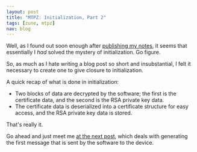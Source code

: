 ```yaml
---
layout: post
title: "MTPZ: Initialization, Part 2"
tags: [zune, mtpz]
nav: blog
---
```


Well, as I found out soon enough after [publishing my notes](http://kbhomes.github.com/2011/05/29/mtpz-notes-so-far.html),
it seems that essentially I _had_ solved the mystery of initialization. Go figure.

So, as much as I hate writing a blog post so short and insubstantial, I felt it necessary to create one to give closure to initialization.

A quick recap of what is done in initialization:

* Two blocks of data are decrypted by the software; the first is the certificate data, and the second is the RSA private key data.
* The certificate data is deserialized into a certificate structure for easy access, and the RSA private key data is stored.

That's really it.

Go ahead and just meet me [at the next post](http://kbhomes.github.com/2011/07/06/mtpz-handshake-part-1-application-certificate-message.html), 
which deals with generating the first message that is sent by the software to the device.
